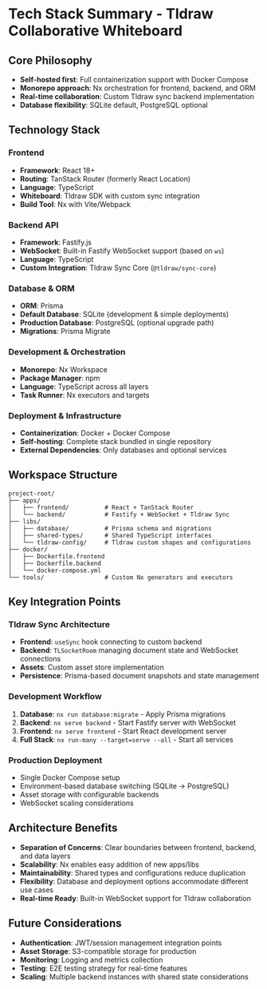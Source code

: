 # Tech Stack Summary - Tldraw Collaborative Whiteboard

## Core Philosophy
- **Self-hosted first**: Full containerization support with Docker Compose
- **Monorepo approach**: Nx orchestration for frontend, backend, and ORM
- **Real-time collaboration**: Custom Tldraw sync backend implementation
- **Database flexibility**: SQLite default, PostgreSQL optional

## Technology Stack

### Frontend
- **Framework**: React 18+
- **Routing**: TanStack Router (formerly React Location)
- **Language**: TypeScript
- **Whiteboard**: Tldraw SDK with custom sync integration
- **Build Tool**: Nx with Vite/Webpack

### Backend API
- **Framework**: Fastify.js
- **WebSocket**: Built-in Fastify WebSocket support (based on `ws`)
- **Language**: TypeScript
- **Custom Integration**: Tldraw Sync Core (`@tldraw/sync-core`)

### Database & ORM
- **ORM**: Prisma
- **Default Database**: SQLite (development & simple deployments)
- **Production Database**: PostgreSQL (optional upgrade path)
- **Migrations**: Prisma Migrate

### Development & Orchestration
- **Monorepo**: Nx Workspace
- **Package Manager**: npm
- **Language**: TypeScript across all layers
- **Task Runner**: Nx executors and targets

### Deployment & Infrastructure
- **Containerization**: Docker + Docker Compose
- **Self-hosting**: Complete stack bundled in single repository
- **External Dependencies**: Only databases and optional services

## Workspace Structure
```
project-root/
├── apps/
│   ├── frontend/          # React + TanStack Router
│   └── backend/           # Fastify + WebSocket + Tldraw Sync
├── libs/
│   ├── database/          # Prisma schema and migrations
│   ├── shared-types/      # Shared TypeScript interfaces
│   └── tldraw-config/     # Tldraw custom shapes and configurations
├── docker/
│   ├── Dockerfile.frontend
│   ├── Dockerfile.backend
│   └── docker-compose.yml
└── tools/                 # Custom Nx generators and executors
```

## Key Integration Points

### Tldraw Sync Architecture
- **Frontend**: `useSync` hook connecting to custom backend
- **Backend**: `TLSocketRoom` managing document state and WebSocket connections
- **Assets**: Custom asset store implementation
- **Persistence**: Prisma-based document snapshots and state management

### Development Workflow
1. **Database**: `nx run database:migrate` - Apply Prisma migrations
2. **Backend**: `nx serve backend` - Start Fastify server with WebSocket
3. **Frontend**: `nx serve frontend` - Start React development server
4. **Full Stack**: `nx run-many --target=serve --all` - Start all services

### Production Deployment
- Single Docker Compose setup
- Environment-based database switching (SQLite → PostgreSQL)
- Asset storage with configurable backends
- WebSocket scaling considerations

## Architecture Benefits
- **Separation of Concerns**: Clear boundaries between frontend, backend, and data layers
- **Scalability**: Nx enables easy addition of new apps/libs
- **Maintainability**: Shared types and configurations reduce duplication
- **Flexibility**: Database and deployment options accommodate different use cases
- **Real-time Ready**: Built-in WebSocket support for Tldraw collaboration

## Future Considerations
- **Authentication**: JWT/session management integration points
- **Asset Storage**: S3-compatible storage for production
- **Monitoring**: Logging and metrics collection
- **Testing**: E2E testing strategy for real-time features
- **Scaling**: Multiple backend instances with shared state considerations